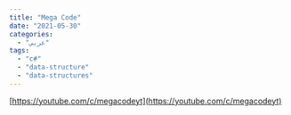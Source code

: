 ```yaml
---
title: "Mega Code"
date: "2021-05-30"
categories:
  - "عربي"
tags:
  - "c#"
  - "data-structure"
  - "data-structures"
---
```


[https://youtube.com/c/megacodeyt](https://youtube.com/c/megacodeyt)
